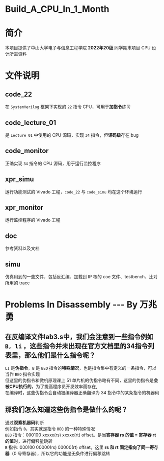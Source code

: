 # Build_A_CPU_In_1_Month
# 简介
本项目提供了中山大学电子与信息工程学院 **2022年20级** 同学期末项目 CPU 设计所需资料
# 文件说明
## code_22
在 `SystemVerilog` 框架下实现的 `22` 指令 CPU，可用于**加指令**练习
## code_lecture_01
是 `Lecture 01` 中使用的 CPU 源码，实现 `34` 指令，但**译码级**存在 bug
## code_monitor
正确实现 `34` 指令的 CPU 源码，用于运行监控程序
## xpr_simu
运行功能测试的 Vivado 工程，`code_22` 与 `code_simu` 均在这个环境运行
## xpr_monitor
运行监控程序的 Vivado 工程
## doc
参考资料以及文档
## simu
仿真用到的一些文件，包括反汇编、加载到 IP 核的 coe 文件、testbench、比对所用的 trace

# Problems In Disassembly --- By 万兆勇
## 在反编译文件lab3.s中，我们会注意到一些指令例如 `B, li` ，这些指令并未出现在官方文档里的34指令列表里，那么他们是什么指令呢？
`LI` 是**伪指令**，`B` 是 `BEQ` 指令的**特殊情况**，也是指令集中有定义的一条指令，可以当作 `BEQ` 指令实现<br>
但这里的伪指令和微机原理课上 51 单片机的伪指令略有不同，这里的伪指令是**会被CPU执行的**，为了提高程序员开发效率而存在,<br>
在编译时，这些伪指令会自动被编译器正确翻译为 34 指令中的某条指令的机器码

## 那我们怎么知道这些伪指令是做什么的呢？
通过**观察机器码**判断<br>
例如指令 `B`，其实就是指令 `BEQ` 的一种特殊情况<br>
`BEQ` 指令：000100 xxxxx(rs) xxxxx(rt) offset。是当**寄存器 rs 的值 = 寄存器 rt 的值**时，进行偏移量跳转<br>
`B`   指令: 000100 00000(rs) 00000(rt) offset。这里 **rs 和 rt 固定指向了同一寄存器**（0 号寄存器），所以它的功能是无条件进行偏移跳转
